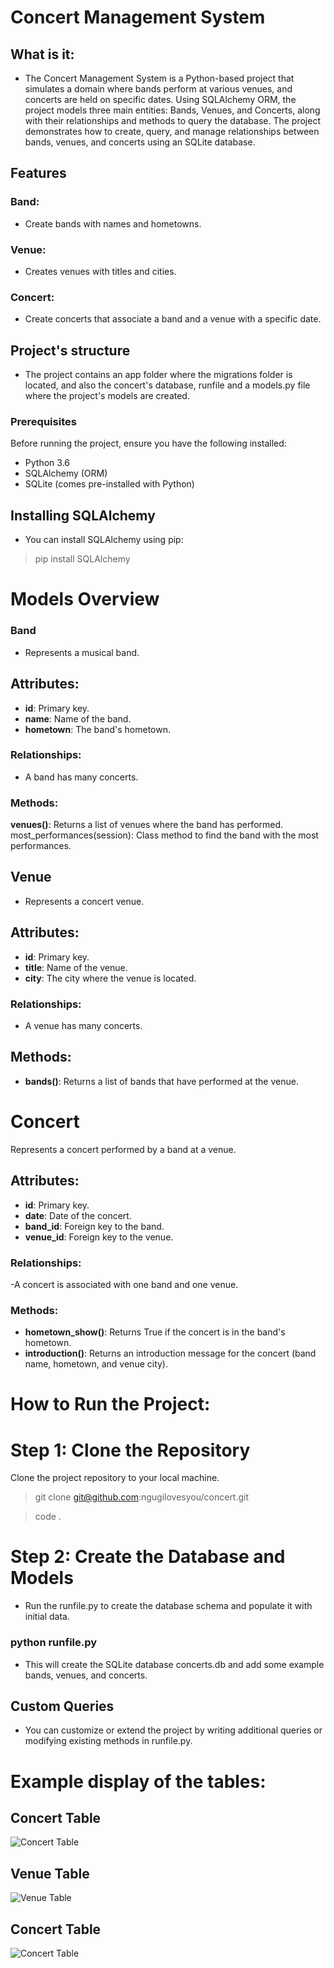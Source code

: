 # Concert Management System
## What is it:
- The Concert Management System is a Python-based project that simulates a domain where bands perform at various venues, and concerts are held on specific dates. Using SQLAlchemy ORM, the project models three main entities: Bands, Venues, and Concerts, along with their relationships and methods to query the database. The project demonstrates how to create, query, and manage relationships between bands, venues, and concerts using an SQLite database.

## Features
### Band: 
 - Create bands with names and hometowns.
### Venue: 
 - Creates venues with titles and cities.
### Concert:
- Create concerts that associate a band and a venue with a specific date.

## Project's structure
- The project contains an app folder where the migrations folder is located, and also the concert's database, runfile and a models.py file where the project's models are created.

### Prerequisites
Before running the project, ensure you have the following installed:

- Python 3.6
- SQLAlchemy (ORM)
- SQLite (comes pre-installed with Python)
## Installing SQLAlchemy
- You can install SQLAlchemy using pip:

> pip install SQLAlchemy
# Models Overview
### Band
- Represents a musical band.

## Attributes:

- **id**: Primary key.
- **name**: Name of the band.
- **hometown**: The band's hometown.
### Relationships:
- A band has many concerts.

### Methods:

**venues()**: Returns a list of venues where the band has performed.
most_performances(session): Class method to find the band with the most performances.
## Venue
- Represents a concert venue.

## Attributes:

- **id**: Primary key.
- **title**: Name of the venue.
- **city**: The city where the venue is located.
### Relationships:
- A venue has many concerts.

## Methods:

- **bands()**: Returns a list of bands that have performed at the venue.
# Concert
Represents a concert performed by a band at a venue.

## Attributes:

- **id**: Primary key.
- **date**: Date of the concert.
- **band_id**: Foreign key to the band.
- **venue_id**: Foreign key to the venue.

### Relationships:
-A concert is associated with one band and one venue.

### Methods:

- **hometown_show()**: Returns True if the concert is in the band's hometown.
- **introduction()**: Returns an introduction message for the concert (band name, hometown, and venue city).
# How to Run the Project:
# Step 1: Clone the Repository
Clone the project repository to your local machine.

> git clone git@github.com:ngugilovesyou/concert.git

> code .

# Step 2: Create the Database and Models
- Run the runfile.py to create the database schema and populate it with initial data.

### python runfile.py
- This will create the SQLite database concerts.db and add some example bands, venues, and concerts.

## Custom Queries
- You can customize or extend the project by writing additional queries or modifying existing methods in runfile.py.



# Example display of the tables:    
## Concert Table
![Concert Table](images//concert.jpg)
## Venue Table
![Venue Table](images//venue.jpg)
## Concert Table
![Concert Table](images//concert.jpg)

